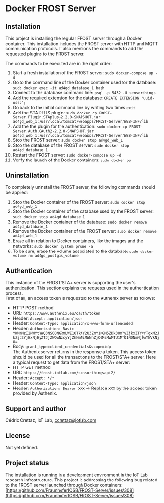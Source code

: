 # Docker FROST Server

## Installation
This project is installing the regular FROST server through a Docker container. This installation includes the FROST server with HTTP and MQTT communication protocols. It also mentions the commands to add the requested plugins to the FROST server.  

The commands to be executed are in the right order:
1. Start a fresh installation of the FROST server: `sudo docker-compose up -d`
1. Go to the command line of the Docker container used for the database: `sudo docker exec -it ad4gd_database_1 bash`
1. Connect to the database command line: `psql -p 5432 -U sensorthings`
1. Add the required extension for the database: `CREATE EXTENSION "uuid-ossp";`
1. Go back to the initial command line by writing two times `exit`
1. Add the STA PLUS plugin: `sudo docker cp FROST-Server.Plugin.STAplus-2.2.0-SNAPSHOT.jar ad4gd_web_1:/usr/local/tomcat/webapps/FROST-Server/WEB-INF/lib`
1. Add the the plugin for the authentication: `sudo docker cp FROST-Server.Auth.OAuth2-2.2.0-SNAPSHOT.jar ad4gd_web_1:/usr/local/tomcat/webapps/FROST-Server/WEB-INF/lib`
1. Stop the FROST server: `sudo docker stop ad4gd_web_1`
1. Stop the database of the FROST server: `sudo docker stop ad4gd_database_1`
1. Restart the FROST server: `sudo docker-compose up -d`
1. Verify the launch of the Docker containers: `sudo docker ps`

## Uninstallation

To completely uninstall the FROST server, the following commands should be applied:
1. Stop the Docker container of the FROST server: `sudo docker stop ad4gd_web_1`
1. Stop the Docker container of the database used by the FROST server: `sudo docker stop ad4gd_database_1`
1. Remove the Docker container of the database: `sudo docker remove ad4gd_database_1`
1. Remove the Docker container of the FROST server: `sudo docker remove ad4gd_web_1`
1. Erase all in relation to Docker containers, like the images and the networks: `sudo docker system prune -a`
1. To be sure, erase the volume associated to the database: `sudo docker volume rm ad4gd_postgis_volume`

## Authentication  

This instance of the FROST/STA+ server is supporting the user's authentication. This section explains the requests used in the authentication process.  
First of all, an access token is requested to the Authenix server as follows:
- HTTP POST method
- URL: `https://www.authenix.eu/oauth/token`
- Header: `Accept: application/json`
- Header: `Content-Type: application/x-www-form-urlencoded`
- Header: `Authorization: Basic YWNmMzI2NWYtYWQ3NS00NGRmLWE1OTktY2U3ZmY1NGM5ZDk3OmYyZjkxZTYyYTgxM2JkZjc2YjExNjEyZTJjZWQwNzcyYjZhNmNiMWNhZjQ0MzMwMTU1MTQ1NDNmNjQwYWVkNjQ=`
- Body: `grant_type=client_credentials&scope=idp`  
The Authenix server returns in the response a token. This access token should be used for all the transactions to the FROST/STA+ server. Here a typical request to get data from the FROST/STA+ server:
- HTTP GET method
- URL: `https://frost.iotlab.com/sensorthingsapi2/`
- Header: `Accept: */*`
- Header: `Content-Type: application/json`
- Header: `Authorization: Bearer XXX` => Replace `XXX` by the access token provided by Authenix.

## Support and author
Cédric Crettaz, IoT Lab, ccrettaz@iotlab.com

## License
Not yet defined.

## Project status
The installation is running in a development environment in the IoT Lab research infrastructure. This project is addressing the following bug related to the FROST server launched through Docker containers: [https://github.com/FraunhoferIOSB/FROST-Server/issues/308](https://github.com/FraunhoferIOSB/FROST-Server/issues/308)
